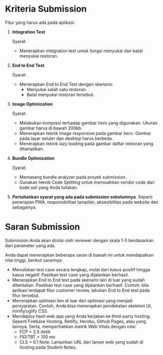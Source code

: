 # Kriteria Submission
Fitur yang harus ada pada aplikasi: 

1. **Integration Test**
   
   Syarat:
   * Menerapkan integration test untuk fungsi menyukai dan batal menyukai restoran.

2. **End to End Test**

   Syarat:
   * Menerapkan End to End Test dengan skenario:
     * Menyukai salah satu restoran.
     * Batal menyukai restoran tersebut.

3. **Image Optimization**

   Syarat:
   * Melakukan kompresi terhadap gambar hero yang digunakan. Ukuran gambar harus di bawah 200kb.
   * Menerapkan teknik image responsive pada gambar hero. Gambar pada layar seluler dan desktop harus berbeda.
   * Menerapkan teknik lazy loading pada gambar daftar restoran yang ditampilkan.

4. **Bundle Optimization**

   Syarat:
   * Memasang bundle analyzer pada proyek submission.
   * Gunakan teknik Code Splitting untuk memisahkan vendor code dari kode asli yang Anda tuliskan.

5. **Pertahankan syarat yang ada pada submission sebelumnya**. Seperti penerapan PWA, responsibilitas tampilan,  aksesibilitas pada website dan sebagainya.

# Saran Submission
Submission Anda akan dinilai oleh reviewer dengan skala 1-5 berdasarkan dari parameter yang ada.

Anda dapat menerapkan beberapa saran di bawah ini untuk mendapatkan nilai tinggi, berikut sarannya:

* Menuliskan test case secara lengkap, mulai dari kasus positif hingga kasus negatif. Pastikan test case yang dijalankan berhasil.
* Menerapkan End to End test pada skenario lain di luar yang sudah ditentukan. Pastikan test case yang dijalankan berhasil.
  Contoh: bila aplikasi terdapat fitur customer review, lakukan End to End test pada fitur tersebut.
* Menerapkan optimasi lain di luar dari optimasi yang menjadi persyaratan. Contoh, Anda bisa menerapkan pendekatan skeleton UI, minify/uglify CSS.
* Mendeploy hasil web app yang Anda kerjakan ke third-party hosting. Seperti Firebase Hosting, Netlify, Heroku, Github Pages, atau yang lainnya. Serta, memperhatikan matrik Web Vitals dengan nilai:
  * FCP < 2.5 detik
  * FID/TBT < 100 ms
  * CLS < 0.1
  Note: Lampirkan URL dari laman web yang sudah di hosting pada Student Notes. 
